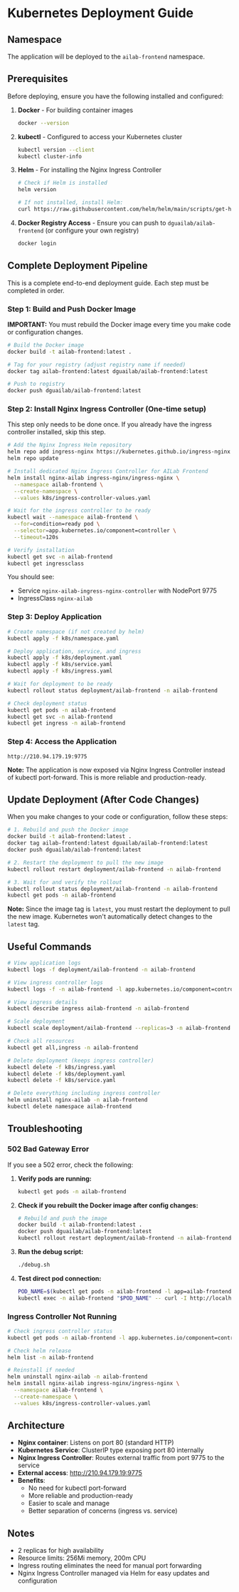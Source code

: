 # Kubernetes Deployment Guide

## Namespace
The application will be deployed to the `ailab-frontend` namespace.

## Prerequisites

Before deploying, ensure you have the following installed and configured:

1. **Docker** - For building container images
   ```bash
   docker --version
   ```

2. **kubectl** - Configured to access your Kubernetes cluster
   ```bash
   kubectl version --client
   kubectl cluster-info
   ```

3. **Helm** - For installing the Nginx Ingress Controller
   ```bash
   # Check if Helm is installed
   helm version

   # If not installed, install Helm:
   curl https://raw.githubusercontent.com/helm/helm/main/scripts/get-helm-3 | bash
   ```

4. **Docker Registry Access** - Ensure you can push to `dguailab/ailab-frontend` (or configure your own registry)
   ```bash
   docker login
   ```

## Complete Deployment Pipeline

This is a complete end-to-end deployment guide. Each step must be completed in order.

### Step 1: Build and Push Docker Image

**IMPORTANT:** You must rebuild the Docker image every time you make code or configuration changes.

```bash
# Build the Docker image
docker build -t ailab-frontend:latest .

# Tag for your registry (adjust registry name if needed)
docker tag ailab-frontend:latest dguailab/ailab-frontend:latest

# Push to registry
docker push dguailab/ailab-frontend:latest
```

### Step 2: Install Nginx Ingress Controller (One-time setup)

This step only needs to be done once. If you already have the ingress controller installed, skip this step.

```bash
# Add the Nginx Ingress Helm repository
helm repo add ingress-nginx https://kubernetes.github.io/ingress-nginx
helm repo update

# Install dedicated Nginx Ingress Controller for AILab Frontend
helm install nginx-ailab ingress-nginx/ingress-nginx \
  --namespace ailab-frontend \
  --create-namespace \
  --values k8s/ingress-controller-values.yaml

# Wait for the ingress controller to be ready
kubectl wait --namespace ailab-frontend \
  --for=condition=ready pod \
  --selector=app.kubernetes.io/component=controller \
  --timeout=120s

# Verify installation
kubectl get svc -n ailab-frontend
kubectl get ingressclass
```

You should see:
- Service `nginx-ailab-ingress-nginx-controller` with NodePort 9775
- IngressClass `nginx-ailab`

### Step 3: Deploy Application

```bash
# Create namespace (if not created by helm)
kubectl apply -f k8s/namespace.yaml

# Deploy application, service, and ingress
kubectl apply -f k8s/deployment.yaml
kubectl apply -f k8s/service.yaml
kubectl apply -f k8s/ingress.yaml

# Wait for deployment to be ready
kubectl rollout status deployment/ailab-frontend -n ailab-frontend

# Check deployment status
kubectl get pods -n ailab-frontend
kubectl get svc -n ailab-frontend
kubectl get ingress -n ailab-frontend
```

### Step 4: Access the Application

```
http://210.94.179.19:9775
```

**Note:** The application is now exposed via Nginx Ingress Controller instead of kubectl port-forward. This is more reliable and production-ready.

## Update Deployment (After Code Changes)

When you make changes to your code or configuration, follow these steps:

```bash
# 1. Rebuild and push the Docker image
docker build -t ailab-frontend:latest .
docker tag ailab-frontend:latest dguailab/ailab-frontend:latest
docker push dguailab/ailab-frontend:latest

# 2. Restart the deployment to pull the new image
kubectl rollout restart deployment/ailab-frontend -n ailab-frontend

# 3. Wait for and verify the rollout
kubectl rollout status deployment/ailab-frontend -n ailab-frontend
kubectl get pods -n ailab-frontend
```

**Note:** Since the image tag is `latest`, you must restart the deployment to pull the new image. Kubernetes won't automatically detect changes to the `latest` tag.

## Useful Commands

```bash
# View application logs
kubectl logs -f deployment/ailab-frontend -n ailab-frontend

# View ingress controller logs
kubectl logs -f -n ailab-frontend -l app.kubernetes.io/component=controller

# View ingress details
kubectl describe ingress ailab-frontend -n ailab-frontend

# Scale deployment
kubectl scale deployment/ailab-frontend --replicas=3 -n ailab-frontend

# Check all resources
kubectl get all,ingress -n ailab-frontend

# Delete deployment (keeps ingress controller)
kubectl delete -f k8s/ingress.yaml
kubectl delete -f k8s/deployment.yaml
kubectl delete -f k8s/service.yaml

# Delete everything including ingress controller
helm uninstall nginx-ailab -n ailab-frontend
kubectl delete namespace ailab-frontend
```

## Troubleshooting

### 502 Bad Gateway Error

If you see a 502 error, check the following:

1. **Verify pods are running:**
   ```bash
   kubectl get pods -n ailab-frontend
   ```

2. **Check if you rebuilt the Docker image after config changes:**
   ```bash
   # Rebuild and push the image
   docker build -t ailab-frontend:latest .
   docker push dguailab/ailab-frontend:latest
   kubectl rollout restart deployment/ailab-frontend -n ailab-frontend
   ```

3. **Run the debug script:**
   ```bash
   ./debug.sh
   ```

4. **Test direct pod connection:**
   ```bash
   POD_NAME=$(kubectl get pods -n ailab-frontend -l app=ailab-frontend -o jsonpath='{.items[0].metadata.name}')
   kubectl exec -n ailab-frontend "$POD_NAME" -- curl -I http://localhost:80
   ```

### Ingress Controller Not Running

```bash
# Check ingress controller status
kubectl get pods -n ailab-frontend -l app.kubernetes.io/component=controller

# Check helm release
helm list -n ailab-frontend

# Reinstall if needed
helm uninstall nginx-ailab -n ailab-frontend
helm install nginx-ailab ingress-nginx/ingress-nginx \
  --namespace ailab-frontend \
  --create-namespace \
  --values k8s/ingress-controller-values.yaml
```

## Architecture

- **Nginx container**: Listens on port 80 (standard HTTP)
- **Kubernetes Service**: ClusterIP type exposing port 80 internally
- **Nginx Ingress Controller**: Routes external traffic from port 9775 to the service
- **External access**: http://210.94.179.19:9775
- **Benefits**:
  - No need for kubectl port-forward
  - More reliable and production-ready
  - Easier to scale and manage
  - Better separation of concerns (ingress vs. service)

## Notes

- 2 replicas for high availability
- Resource limits: 256Mi memory, 200m CPU
- Ingress routing eliminates the need for manual port forwarding
- Nginx Ingress Controller managed via Helm for easy updates and configuration
